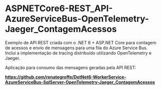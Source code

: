 # ASPNETCore6-REST_API-AzureServiceBus-OpenTelemetry-Jaeger_ContagemAcessos
Exemplo de API REST criada com o .NET 6 + ASP.NET Core para contagem de acessos e envio de mensagens para uma fila do Azure Service Bus. Inclui a implementação de tracing distribuído utilizando OpenTelemetry e Jaeger.

Aplicação para consumo das mensagens geradas pela API REST:

**https://github.com/renatogroffe/DotNet6-WorkerService-AzureServiceBus-SqlServer-OpenTelemetry-Jaeger_ContagemAcessos**
